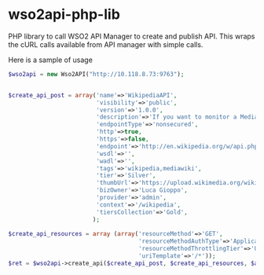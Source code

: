 wso2api-php-lib
===============

PHP library to call WSO2 API Manager to create and publish API.
This wraps the cURL calls available from API manager with simple calls.



Here is a sample of usage

```php
$wso2api = new Wso2API("http://10.118.8.73:9763");


$create_api_post = array('name'=>'WikipediaAPI',
						 'visibility'=>'public',
						 'version'=>'1.0.0',
						 'description'=>'If you want to monitor a MediaWiki installation',
						 'endpointType'=>'nonsecured',
						 'http'=>true,
						 'https'=>false,
						 'endpoint'=>'http://en.wikipedia.org/w/api.php',
						 'wsdl'=>'',
						 'wadl'=>'',
						 'tags'=>'wikipedia,mediawiki',
						 'tier'=>'Silver',
						 'thumbUrl'=>'https://upload.wikimedia.org/wikipedia/en/b/bc/Wiki.png',
						 'bizOwner'=>'Luca Gioppo',
						 'provider'=>'admin',
						 'context'=>'/wikipedia',
						 'tiersCollection'=>'Gold',
						);
					
$create_api_resources = array (array('resourceMethod'=>'GET',
									 'resourceMethodAuthType'=>'Application',
							         'resourceMethodThrottlingTier'=>'Unlimited',
							         'uriTemplate'=>'/*'));
$ret = $wso2api->create_api($create_api_post, $create_api_resources, $autopublish = true);
```